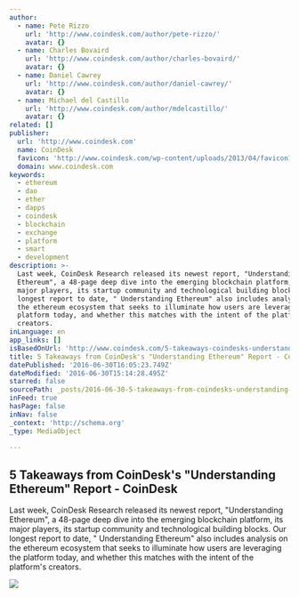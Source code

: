 ```yaml
---
author:
  - name: Pete Rizzo
    url: 'http://www.coindesk.com/author/pete-rizzo/'
    avatar: {}
  - name: Charles Bovaird
    url: 'http://www.coindesk.com/author/charles-bovaird/'
    avatar: {}
  - name: Daniel Cawrey
    url: 'http://www.coindesk.com/author/daniel-cawrey/'
    avatar: {}
  - name: Michael del Castillo
    url: 'http://www.coindesk.com/author/mdelcastillo/'
    avatar: {}
related: []
publisher:
  url: 'http://www.coindesk.com'
  name: CoinDesk
  favicon: 'http://www.coindesk.com/wp-content/uploads/2013/04/favicon1.ico?b6542b'
  domain: www.coindesk.com
keywords:
  - ethereum
  - dao
  - ether
  - dapps
  - coindesk
  - blockchain
  - exchange
  - platform
  - smart
  - development
description: >-
  Last week, CoinDesk Research released its newest report, "Understanding
  Ethereum", a 48-page deep dive into the emerging blockchain platform, its
  major players, its startup community and technological building blocks. Our
  longest report to date, " Understanding Ethereum" also includes analysis on
  the ethereum ecosystem that seeks to illuminate how users are leveraging the
  platform today, and whether this matches with the intent of the platform's
  creators.
inLanguage: en
app_links: []
isBasedOnUrl: 'http://www.coindesk.com/5-takeaways-coindesks-understanding-ethereum-report/'
title: 5 Takeaways from CoinDesk's "Understanding Ethereum" Report - CoinDesk
datePublished: '2016-06-30T16:05:23.749Z'
dateModified: '2016-06-30T15:14:28.495Z'
starred: false
sourcePath: _posts/2016-06-30-5-takeaways-from-coindesks-understanding-ethereum-report.md
inFeed: true
hasPage: false
inNav: false
_context: 'http://schema.org'
_type: MediaObject

---
```

<article style=""><h1>5 Takeaways from CoinDesk's "Understanding Ethereum" Report - CoinDesk</h1><p>Last week, CoinDesk Research released its newest report, "Understanding Ethereum", a 48-page deep dive into the emerging blockchain platform, its major players, its startup community and technological building blocks. Our longest report to date, " Understanding Ethereum" also includes analysis on the ethereum ecosystem that seeks to illuminate how users are leveraging the platform today, and whether this matches with the intent of the platform's creators.</p><img src="http://media.coindesk.com/2016/06/newspaper-paperwork-e1467133254921.jpg" /></article>